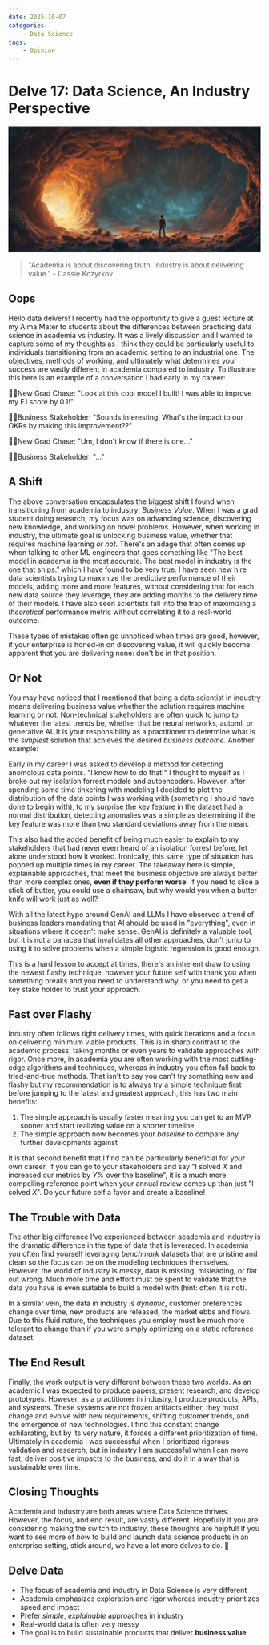```yaml
---
date: 2025-10-07
categories: 
    - Data Science
tags: 
    - Opinion
---
```


# Delve 17: Data Science, An Industry Perspective

![Banner](../assets/images/banners/delve17.png)

> "Academia is about discovering truth. Industry is about delivering value." - Cassie Kozyrkov

## Oops

Hello data delvers! I recently had the opportunity to give a guest lecture at my Alma Mater to students about the differences between practicing data science in academia vs industry. It was a lively discussion and I wanted to capture some of my thoughts as I think they could be particularly useful to individuals transitioning from an academic setting to an industrial one. The objectives, methods of working, and ultimately what determines your success are vastly different in academia compared to industry. To illustrate this here is an example of a conversation I had early in my career:

<!-- more -->

🧑‍🎓New Grad Chase: "Look at this cool model I built! I was able to improve my F1 score by 0.1!"

🙍‍♂️Business Stakeholder: "Sounds interesting! What's the impact to our OKRs by making this improvement??"

🧑‍🎓New Grad Chase: "Um, I don't know if there is one..."

🤦‍♂️Business Stakeholder: "..."

## A Shift

The above conversation encapsulates the biggest shift I found when transitioning from academia to industry: *Business Value*. When I was a grad student doing research, my focus was on advancing science, discovering new knowledge, and working on novel problems. However, when working in industry, the ultimate goal is unlocking business value, whether that requires machine learning *or not*. There's an adage that often comes up when talking to other ML engineers that goes something like "The best model in academia is the most accurate. The best model in industry is the one that ships." which I have found to be very true. I have seen new hire data scientists trying to maximize the predictive performance of their models, adding more and more features, without considering that for each new data source they leverage, they are adding months to the delivery time of their models. I have also seen scientists fall into the trap of maximizing a *theoretical* performance metric without correlating it to a real-world outcome.

These types of mistakes often go unnoticed when times are good, however, if your enterprise is honed-in on discovering value, it will quickly become apparent that you are delivering none: don't be in that position.

## Or Not

You may have noticed that I mentioned that being a data scientist in industry means delivering business value whether the solution requires machine learning or not. Non-technical stakeholders are often quick to jump to whatever the latest trends be, whether that be neural networks, automl, or generative AI. It is your responsibility as a practitioner to determine what is the *simplest* solution that achieves the desired *business outcome*. Another example:

Early in my career I was asked to develop a method for detecting anomolous data points. "I know how to do that!" I thought to myself as I broke out my isolation forrest models and autoencoders. However, after spending some time tinkering with modeling I decided to plot the distribution of the data points I was working with (something I should have done to begin with), to my surprise the key feature in the dataset had a normal distribution, detecting anomalies was a simple as determining if the key feature was more than two standard deviations away from the mean. 

This also had the added benefit of being much easier to explain to my stakeholders that had never even heard of an isolation forrest before, let alone understood how it worked. Ironically, this same type of situation has popped up multiple times in my career. The takeaway here is simple, explainable approaches, that meet the business objective are always better than more complex ones, **even if they perform worse**.  If you need to slice a stick of butter, you could use a chainsaw, but why would you when a butter knife will work just as well?

With all the latest hype around GenAI and LLMs I have observed a trend of business leaders mandating that AI should be used in "everything", even in situations where it doesn't make sense. GenAI is definitely a valuable tool, but it is not a panacea that invalidates all other approaches, don't jump to using it to solve problems when a simple logistic regression is good enough.

This is a hard lesson to accept at times, there's an inherent draw to using the newest flashy technique, however your future self with thank you when something breaks and you need to understand why, or you need to get a key stake holder to trust your approach.

## Fast over Flashy

Industry often follows tight delivery times, with quick iterations and a focus on delivering minimum viable products. This is in sharp contrast to the academic process, taking months or even years to validate approaches with rigor. Once more, in academia you are often working with the most cutting-edge algorithms and techniques, whereas in industry you often fall back to tried-and-true methods. That isn't to say you can't try something new and flashy but my recommendation is to always try a simple technique first before jumping to the latest and greatest approach, this has two main benefits:

1. The simple approach is usually faster meaning you can get to an MVP sooner and start realizing value on a shorter timeline
2. The simple approach now becomes your *baseline* to compare any further developments against

It is that second benefit that I find can be particularly beneficial for your own career. If you can go to your stakeholders and say "I solved *X* and increased our metrics by *Y%* over the baseline", it is a much more compelling reference point when your annual review comes up than just "I solved *X*". Do your future self a favor and create a baseline!

## The Trouble with Data

The other big difference I've experienced between academia and industry is the dramatic difference in the type of data that is leveraged. In academia you often find yourself leveraging *benchmark* datasets that are pristine and clean so the focus can be on the modeling techniques themselves. However, the world of industry is *messy*, data is missing, misleading, or flat out wrong. Much more time and effort must be spent to validate that the data you have is even suitable to build a model with (hint: often it is not).

In a similar vein, the data in industry is *dynamic*, customer preferences change over time, new products are released, the market ebbs and flows. Due to this fluid nature, the techniques you employ must be much more tolerant to change than if you were simply optimizing on a static reference dataset.

## The End Result

Finally, the work output is very different between these two worlds. As an academic I was expected to produce papers, present research, and develop prototypes. However, as a practitioner in industry, I produce products, APIs, and systems. These systems are not frozen artifacts either, they must change and evolve with new requirements, shifting customer trends, and the emergence of new technologies. I find this constant change exhilarating, but by its very nature, it forces a different prioritization of time. Ultimately in academia I was successful when I prioritized rigorous validation and research, but in industry I am successful when I can move fast, deliver positive impacts to the business, and do it in a way that is sustainable over time. 

## Closing Thoughts

Academia and industry are both areas where Data Science thrives. However, the focus, and end result, are vastly different. Hopefully if you are considering making the switch to industry, these thoughts are helpful! If you want to see more of *how* to build and launch data science products in an enterprise setting, stick around, we have a lot more delves to do. 🙂

## Delve Data

* The focus of academia and industry in Data Science is very different
* Academia emphasizes exploration and rigor whereas industry prioritizes speed and impact
* Prefer *simple*, *explainable* approaches in industry
* Real-world data is often very messy
* The goal is to build sustainable products that deliver **business value**